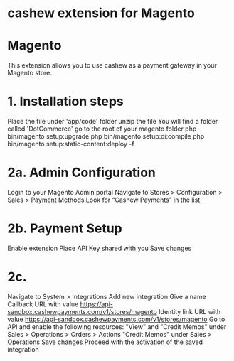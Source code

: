 # cashew extension for Magento

# Magento
This extension allows you to use cashew as a payment gateway in your Magento store.

# 1. Installation steps
Place the file under 'app/code' folder
unzip the file
You will find a folder called 'DotCommerce'
go to the root of your magento folder
php bin/magento setup:upgrade
php bin/magento setup:di:compile
php bin/magento setup:static-content:deploy -f
# 2a. Admin Configuration
Login to your Magento Admin portal
Navigate to Stores > Configuration > Sales > Payment Methods
Look for “Cashew Payments” in the list
# 2b. Payment Setup
Enable extension
Place API Key shared with you
Save changes
# 2c.
Navigate to System > Integrations
Add new integration
Give a name
Callback URL with value https://api-sandbox.cashewpayments.com/v1/stores/magento
Identity link URL with value https://api-sandbox.cashewpayments.com/v1/stores/magento
Go to API and enable the following resources:
"View" and "Credit Memos" under Sales > Operations > Orders > Actions
"Credit Memos" under Sales > Operations
Save changes
Proceed with the activation of the saved integration